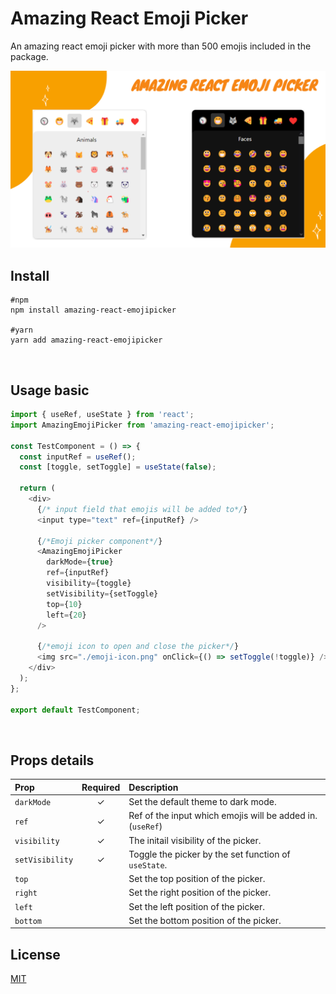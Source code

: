 # Amazing React Emoji Picker

An amazing react emoji picker with more than 500 emojis included in the package.

<img src="./emojipickercover.png" width="800"/>

<br />

## Install

```console
#npm
npm install amazing-react-emojipicker

#yarn
yarn add amazing-react-emojipicker
```

<br />

## Usage basic

```js
import { useRef, useState } from 'react';
import AmazingEmojiPicker from 'amazing-react-emojipicker';

const TestComponent = () => {
  const inputRef = useRef();
  const [toggle, setToggle] = useState(false);

  return (
    <div>
      {/* input field that emojis will be added to*/}
      <input type="text" ref={inputRef} />

      {/*Emoji picker component*/}
      <AmazingEmojiPicker
        darkMode={true}
        ref={inputRef}
        visibility={toggle}
        setVisibility={setToggle}
        top={10}
        left={20}
      />

      {/*emoji icon to open and close the picker*/}
      <img src="./emoji-icon.png" onClick={() => setToggle(!toggle)} />
    </div>
  );
};

export default TestComponent;
```

<br />

## Props details

| Prop            | Required | Description                                                |
| :-------------- | :------: | :--------------------------------------------------------- |
| `darkMode`      |    ✓     | Set the default theme to dark mode.                        |
| `ref`           |    ✓     | Ref of the input which emojis will be added in. (`useRef`) |
| `visibility`    |    ✓     | The initail visibility of the picker.                      |
| `setVisibility` |    ✓     | Toggle the picker by the set function of `useState`.       |
| `top`           |          | Set the top position of the picker.                        |
| `right`         |          | Set the right position of the picker.                      |
| `left`          |          | Set the left position of the picker.                       |
| `bottom`        |          | Set the bottom position of the picker.                     |

## License

[MIT](./LICENSE)
